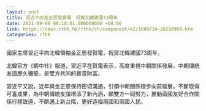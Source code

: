 ```yaml
---
layout: post
title: 習近平向金正恩發賀電　祝賀北韓建國73周年
date: 2021-09-09 08:18:01.000000000 +08:00
link: https://news.rthk.hk/rthk/ch/component/k2/1609734-20210909.htm
categories: rthk
---
```


國家主席習近平向北韓領袖金正恩發賀電，祝賀北韓建國73周年。

北韓官方《朝中社》報道，習近平在賀電表示，高度重視中朝關係發展，中朝傳統友誼歷久彌堅，是雙方共同的寶貴財富。

習近平又說，近年與金正恩保持密切溝通，引領中朝關係穩步向前發展，不斷取得可喜成果，為中朝傳統友誼增添了新內涵，願雙方一同努力，推動兩國友好合作關係行穩致遠，不斷邁上新台階，更好造福兩國和兩國人民。
